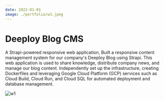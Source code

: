 ```yaml
---
date: 2022-01-01
image: ./portfolio/w3.jpeg
---
```


# Deeploy Blog CMS

A Strapi-powered responsive web application, Built a responsive content management system for our company's Deeploy Blog using Strapi. This web application is used to share knowledge, distribute company news, and manage our blog content. Independently set up the infrastructure, creating Dockerfiles and leveraging Google Cloud Platform (GCP) services such as Cloud Build, Cloud Run, and Cloud SQL for automated deployment and database management.

<!-- more -->

![w1](/portfolio/w3.jpeg)
